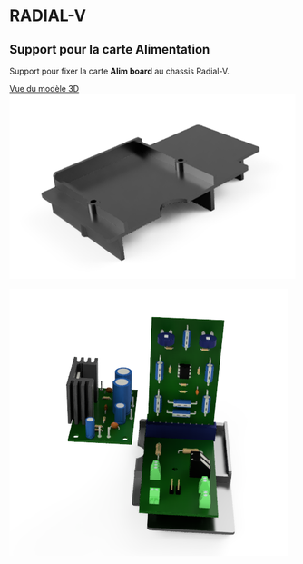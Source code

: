 # RADIAL-V
## Support pour la carte Alimentation

Support pour fixer la carte **Alim board** au chassis Radial-V.

[Vue du modèle 3D](Support%20Audio%20Board.stl)
![Vue du support nu](Support_Audio_Board_naked.png)

![Vue du support avec les cartes](Support_Audio_Board_boarded.png)